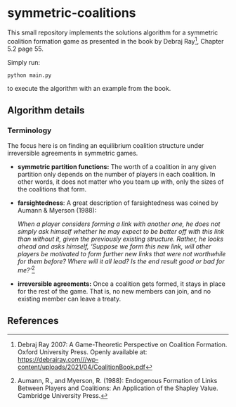 # symmetric-coalitions

This small repository implements the solutions algorithm for a symmetric coalition formation game as presented
in the book by Debraj Ray[^1], Chapter 5.2 page 55.

Simply run:

```
python main.py
```
to execute the algorithm with an example from the book.

## Algorithm details

### Terminology

The focus here is on finding an equilibrium coalition structure under irreversible agreements in symmetric games.

* **symmetric partition functions:** The worth of a coalition in any given partition only depends on the number of players in each coalition. In other words, it does not matter who you team up with, only the sizes of the coalitions that form.

* **farsightedness**: A great description of farsightedness was coined by Aumann & Myerson (1988):

    *When a player considers forming a link with another
    one, he does not simply ask himself whether he may
    expect to be better off with this link than without it,
    given the previously existing structure. Rather, he looks
    ahead and asks himself, ‘Suppose we form this new
    link, will other players be motivated to form further
    new links that were not worthwhile for them before?
    Where will it all lead? Is the end result good or bad for
    me?’*[^2]

* **irreversible agreements:** Once a coalition gets formed, it stays in place for the rest of the game. That is, no new members can join, and no existing member can leave a treaty.

## References

[^1]: Debraj Ray 2007: A Game-Theoretic Perspective on Coalition Formation. Oxford University Press. Openly available at:
https://debrajray.com///wp-content/uploads/2021/04/CoalitionBook.pdf

[^2]: Aumann, R., and Myerson, R. (1988): Endogenous Formation of Links Between Players and Coalitions: An Application of the Shapley Value. Cambridge University Press.